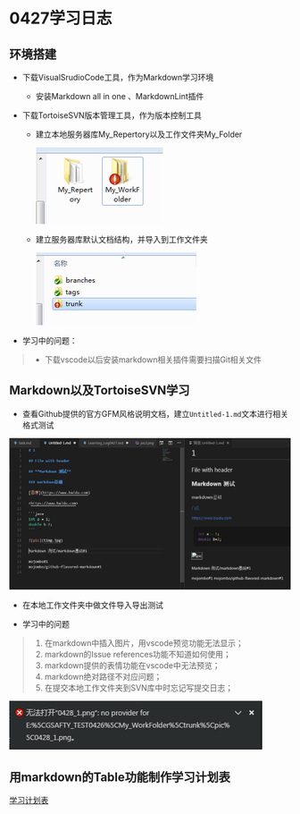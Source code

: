 # 0427学习日志

## 环境搭建

* 下载VisualSrudioCode工具，作为Markdown学习环境
  * 安装Markdown all in one 、MarkdownLint插件
* 下载TortoiseSVN版本管理工具，作为版本控制工具
  * 建立本地服务器库My_Repertory以及工作文件夹My_Folder

    ![svn](./pic/0427_1.png)
  * 建立服务器库默认文档结构，并导入到工作文件夹

    ![svn](./pic/0427_2.png)

* 学习中的问题：

>* 下载vscode以后安装markdown相关插件需要扫描Git相关文件

## Markdown以及TortoiseSVN学习

* 查看Github提供的官方GFM风格说明文档，建立`Untitled-1.md`文本进行相关格式测试

![测试文本](./pic/0427_3.png)

* 在本地工作文件夹中做文件导入导出测试

* 学习中的问题

>1. 在markdown中插入图片，用vscode预览功能无法显示；
>1. markdown的Issue references功能不知道如何使用；
>1. markdown提供的表情功能在vscode中无法预览；
>1. markdown绝对路径不对应问题；
>1. 在提交本地工作文件夹到SVN库中时忘记写提交日志；

![测试文本](./pic/0428_1.png)

## 用markdown的Table功能制作学习计划表

[学习计划表](./学习计划表_周茂根.md)